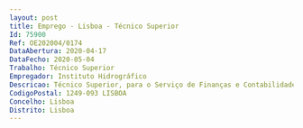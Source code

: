 ```yaml
--- 
layout: post
title: Emprego - Lisboa - Técnico Superior
Id: 75900
Ref: OE202004/0174
DataAbertura: 2020-04-17
DataFecho: 2020-05-04
Trabalho: Técnico Superior
Empregador: Instituto Hidrográfico
Descricao: Técnico Superior, para o Serviço de Finanças e Contabilidade
CodigoPostal: 1249-093 LISBOA
Concelho: Lisboa
Distrito: Lisboa
--- 
```

